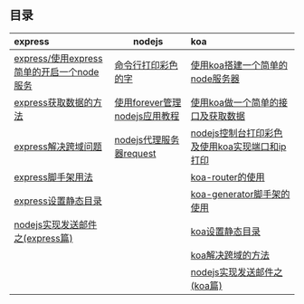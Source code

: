 ## 目录

| express                                                      | nodejs                                                       | koa                                                          |
| :----------------------------------------------------------- | ------------------------------------------------------------ | :----------------------------------------------------------- |
| [express/使用express简单的开启一个node服务](./express/使用express简单的开启一个node服务.md) | [命令行打印彩色的字](./express/命令行打印彩色的字.md)        | [使用koa搭建一个简单的node服务器](./koa/使用koa搭建一个简单的node服务器.md) |
| [express获取数据的方法](./express/express获取数据的方法.md)  | [使用forever管理nodejs应用教程](./express/使用forever管理nodejs应用教程.md) | [使用koa做一个简单的接口及获取数据](./koa/使用koa做一个简单的接口及获取数据.md) |
| [express解决跨域问题](./express/express解决跨域问题.md)      | [nodejs代理服务器request](./express/nodejs代理服务器request.md) | [nodejs控制台打印彩色及使用koa实现端口和ip打印](./koa/nodejs控制台打印彩色及使用koa实现端口和ip打印.md) |
| [express脚手架用法](./express/express脚手架用法.md)          |                                                              | [koa-router的使用](./koa/koa-router的使用.md)                |
| [express设置静态目录](./express/express设置静态目录.md)      |                                                              | [koa-generator脚手架的使用](./koa/koa-generator脚手架的使用.md) |
| [nodejs实现发送邮件之(express篇)](./express/nodejs实现发送邮件之(express篇).md) |                                                              | [koa设置静态目录](./koa/koa设置静态目录.md)                      |
|                                                              |                                                              | [koa解决跨域的方法](./koa/koa解决跨域的方法.md)                  |
|                                                              |                                                              | [nodejs实现发送邮件之(koa篇)](./koa/nodejs实现发送邮件之(koa篇).md) |

